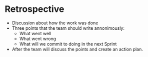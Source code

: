 # Retrospective

- Discussion about how the work was done
- Three points that the team should write annonimously:
  - What went well
  - What went wrong
  - What will we commit to doing in the next Sprint
- After the team will discuss the points and create an action plan.
